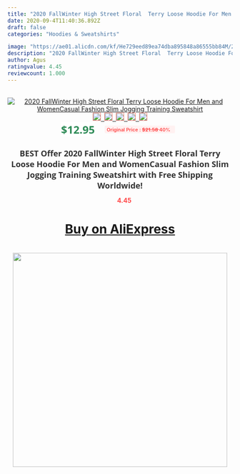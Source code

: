 ```yaml
---
title: "2020 FallWinter High Street Floral  Terry Loose Hoodie For Men and WomenCasual Fashion Slim Jogging Training Sweatshirt"
date: 2020-09-4T11:40:36.892Z
draft: false
categories: "Hoodies & Sweatshirts"

image: "https://ae01.alicdn.com/kf/He729eed89ea74dba895848a86555bb84M/2020-Fall-Winter-High-Street-Floral-Terry-Loose-Hoodie-For-Men-and-WomenCasual-Fashion-Slim-Jogging.jpg"
description: "2020 FallWinter High Street Floral  Terry Loose Hoodie For Men and WomenCasual Fashion Slim Jogging Training Sweatshirt"
author: Agus
ratingvalue: 4.45
reviewcount: 1.000
---
```

<br>
<div style="text-align: center;">
<a href="https://s.click.aliexpress.com/e/_A6AJsD" target="_blank" rel="nofollow noopener noreferrer"><img alt="2020 FallWinter High Street Floral  Terry Loose Hoodie For Men and WomenCasual Fashion Slim Jogging Training Sweatshirt" class="magnifier-image" src="https://ae01.alicdn.com/kf/He729eed89ea74dba895848a86555bb84M/2020-Fall-Winter-High-Street-Floral-Terry-Loose-Hoodie-For-Men-and-WomenCasual-Fashion-Slim-Jogging.jpg_640x640.jpg">
<br>
<img style="border:1px solid salmon" src="https://ae01.alicdn.com/kf/He729eed89ea74dba895848a86555bb84M/2020-Fall-Winter-High-Street-Floral-Terry-Loose-Hoodie-For-Men-and-WomenCasual-Fashion-Slim-Jogging.jpg_120x120.jpg">&nbsp;&nbsp;<img style="border:1px solid salmon" src="https://ae01.alicdn.com/kf/Hab14aa4382d4431b88496c85688df5cdo/2020-Fall-Winter-High-Street-Floral-Terry-Loose-Hoodie-For-Men-and-WomenCasual-Fashion-Slim-Jogging.jpg_120x120.jpg">&nbsp;&nbsp;<img style="border:1px solid salmon" src="https://ae01.alicdn.com/kf/H615571b9fbbd4d688eec9ae68ef89d8cD/2020-Fall-Winter-High-Street-Floral-Terry-Loose-Hoodie-For-Men-and-WomenCasual-Fashion-Slim-Jogging.jpg_120x120.jpg">&nbsp;&nbsp;<img style="border:1px solid salmon" src="https://ae01.alicdn.com/kf/H7421888e2aa8487e85fd4d5ea02202d4t/2020-Fall-Winter-High-Street-Floral-Terry-Loose-Hoodie-For-Men-and-WomenCasual-Fashion-Slim-Jogging.jpg_120x120.jpg">&nbsp;&nbsp;<img style="border:1px solid salmon" src="https://ae01.alicdn.com/kf/Hf6bea427c8a04bd9a0e447e99217a906H/2020-Fall-Winter-High-Street-Floral-Terry-Loose-Hoodie-For-Men-and-WomenCasual-Fashion-Slim-Jogging.jpg_120x120.jpg"></a></div><br0>
<div style="text-align: center;"><span style="background-color: white; border: 0px; box-sizing: border-box; color: seagreen; display: inline-block; font-family: &quot;open sans&quot; , &quot;arial&quot; , &quot;helvetica&quot; , sans-serif , &quot;heiti&quot;; font-size: 24px; font-stretch: inherit; font-weight: 700; line-height: inherit; margin: 0px 10px 0px 0px; padding: 0px; vertical-align: middle;">$12.95 </span>
<span style="background: rgb(255 , 241 , 241); border-radius: 3px; border: 0px; box-sizing: border-box; color: #ff4747; display: inline-block; font-family: inherit; font-size: 12px; font-stretch: inherit; font-style: inherit; font-variant: inherit; font-weight: 600; line-height: inherit; margin: 0px; padding: 2px 5px; transform: scale(0.9); vertical-align: middle;">Original Price : <b style="text-decoration: line-through;">$21.58 </b> 40%&nbsp;&nbsp;</span></div>
<h1 style="color: #333333; display: inline-block; font-family: &quot;open sans&quot; , &quot;arial&quot; , &quot;helvetica&quot; , sans-serif , &quot;heiti&quot;; font-size: 18px; font-stretch: inherit; font-weight: 700; text-align: center;">BEST Offer 2020 FallWinter High Street Floral  Terry Loose Hoodie For Men and WomenCasual Fashion Slim Jogging Training Sweatshirt with Free Shipping Worldwide!</h1>
<div style="color: #ff4747; text-align: center;">
<img src="https://4.bp.blogspot.com/-M0ZcTcb-5uY/XleCXlxnR4I/AAAAAAAAAEc/OrjgMkXV1oMQFaCRZj5HQwOCBcu3w1FegCPcBGAYYCw/s1600/star.png" style="height: 15px;">&nbsp;<b>4.45</b></div>
<div class="button_cont" align="center"><a class="buynow_a" href="https://s.click.aliexpress.com/e/_A6AJsD" target="_blank" rel="nofollow noopener noreferrer"><H1>Buy on AliExpress</H1></a></div><br>
<div class="separator" style="clear: both; text-align: center;">
<img src="https://lh3.googleusercontent.com/-pTy5HemUv9M/XlePHvY0dAI/AAAAAAAAAE4/0nX5iRUoIWY8eMW9Dpxeirr157OZliDIgCLcBGAsYHQ/s1600/badge.gif" width="480">
</div>
